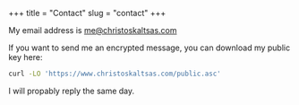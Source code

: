 +++
title = "Contact"
slug = "contact"
+++

My email address is me@christoskaltsas.com

If you want to send me an encrypted message, you can download my public key here:
```bash
curl -LO 'https://www.christoskaltsas.com/public.asc'
```

I will propably reply the same day.
